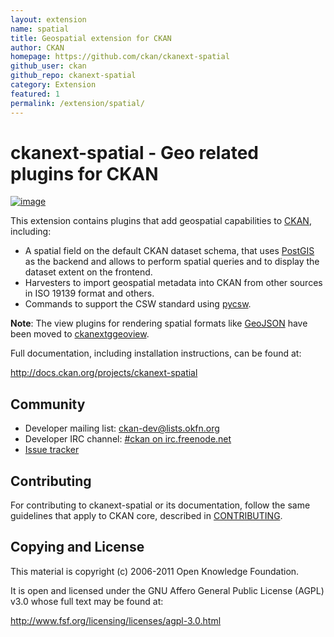 ```yaml
---
layout: extension
name: spatial
title: Geospatial extension for CKAN
author: CKAN
homepage: https://github.com/ckan/ckanext-spatial
github_user: ckan
github_repo: ckanext-spatial
category: Extension
featured: 1
permalink: /extension/spatial/
---
```



ckanext-spatial - Geo related plugins for CKAN
==============================================

[![image](https://travis-ci.org/ckan/ckanext-spatial.svg?branch=master)](https://travis-ci.org/ckan/ckanext-spatial)

This extension contains plugins that add geospatial capabilities to [CKAN](http://ckan.org), including:

-   A spatial field on the default CKAN dataset schema, that uses [PostGIS](http://postgis.org) as the backend and allows to perform spatial queries and to display the dataset extent on the frontend.
-   Harvesters to import geospatial metadata into CKAN from other sources in ISO 19139 format and others.
-   Commands to support the CSW standard using [pycsw](http://pycsw.org).

**Note**: The view plugins for rendering spatial formats like [GeoJSON](http://geojson.org) have been moved to [ckanextggeoview](https://github.com/ckan/ckanext-geoview).

Full documentation, including installation instructions, can be found at:

<http://docs.ckan.org/projects/ckanext-spatial>

Community
---------

-   Developer mailing list: [<ckan-dev@lists.okfn.org>](http://lists.okfn.org/mailman/listinfo/ckan-dev)
-   Developer IRC channel: [\#ckan on irc.freenode.net](http://webchat.freenode.net/?channels=ckan)
-   [Issue tracker](https://github.com/okfn/ckanext-spatial/issues)

Contributing
------------

For contributing to ckanext-spatial or its documentation, follow the same guidelines that apply to CKAN core, described in [CONTRIBUTING](https://github.com/okfn/ckan/blob/master/CONTRIBUTING.rst).

Copying and License
-------------------

This material is copyright (c) 2006-2011 Open Knowledge Foundation.

It is open and licensed under the GNU Affero General Public License (AGPL) v3.0 whose full text may be found at:

<http://www.fsf.org/licensing/licenses/agpl-3.0.html>

